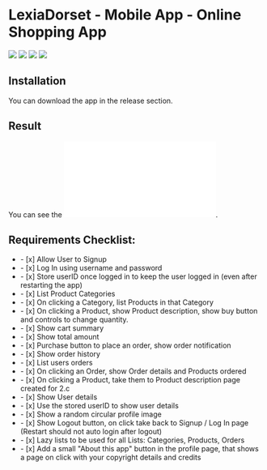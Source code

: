 # LexiaDorset - Mobile App - Online Shopping App

<div>
  <img src="https://img.shields.io/badge/firebase-ffca28?style=for-the-badge&logo=firebase&logoColor=black">
    <img src="https://img.shields.io/badge/Android%20Studio-3DDC84?style=for-the-badge&logo=android-studio&logoColor=white">
     <img src="https://img.shields.io/badge/Kotlin-0095D5?&style=for-the-badge&logo=kotlin&logoColor=white"/>
    <img src="https://img.shields.io/badge/Jetpack%20Compose-4285F4?style=for-the-badge&logo=jetpack-compose&logoColor=white">
</div>

## Installation

You can download the app in the release section.

## Result
You can see the ![report](report_project_74526.pdf).

## Requirements Checklist:

<ul>
  <li>- [x] Allow User to Signup</li>
  <li>- [x] Log In using username and password</li>
  <li>- [x] Store userID once logged in to keep the user logged in (even after restarting the app)</li>
  <li>- [x] List Product Categories</li>
  <li>- [x] On clicking a Category, list Products in that Category</li>
  <li>- [x] On clicking a Product, show Product description, show buy button and controls to change quantity.</li>
  <li>- [x] Show cart summary</li>
  <li>- [x] Show total amount</li>
  <li>- [x] Purchase button to place an order, show order notification</li>
  <li>- [x] Show order history</li>
  <li>- [x] List users orders</li>
  <li>- [x] On clicking an Order, show Order details and Products ordered</li>
  <li>- [x] On clicking a Product, take them to Product description page created for 2.c</li>
  <li>- [x] Show User details</li>
  <li>- [x] Use the stored userID to show user details</li>
  <li>- [x] Show a random circular profile image</li>
  <li>- [x] Show Logout button, on click take back to Signup / Log In page (Restart should not auto login after logout)</li>
  <li>- [x] Lazy lists to be used for all Lists: Categories, Products, Orders</li>
  <li>- [x] Add a small "About this app" button in the profile page, that shows a page on click with your copyright details and credits</li>
</ul>
